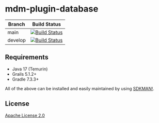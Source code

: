 # mdm-plugin-database

| Branch | Build Status |
| ------ | ------------ |
| main | [![Build Status](https://jenkins.cs.ox.ac.uk/buildStatus/icon?job=Mauro+Data+Mapper+Plugins%2Fmdm-plugin-database%2Fmain)](https://jenkins.cs.ox.ac.uk/blue/organizations/jenkins/Mauro%20Data%20Mapper%20Plugins%2Fmdm-plugin-database/branches) |
| develop | [![Build Status](https://jenkins.cs.ox.ac.uk/buildStatus/icon?job=Mauro+Data+Mapper+Plugins%2Fmdm-plugin-database%2Fdevelop)](https://jenkins.cs.ox.ac.uk/blue/organizations/jenkins/Mauro%20Data%20Mapper%20Plugins%2Fmdm-plugin-database/branches) |

## Requirements

* Java 17 (Temurin)
* Grails 5.1.2+
* Gradle 7.3.3+

All of the above can be installed and easily maintained by using [SDKMAN!](https://sdkman.io/install).

## License

[Apache License 2.0](LICENSE)
